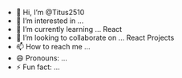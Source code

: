 - 👋 Hi, I’m @Titus2510
- 👀 I’m interested in ...
- 🌱 I’m currently learning ... React
- 💞️ I’m looking to collaborate on ... React Projects
- 📫 How to reach me ...
- 😄 Pronouns: ...
- ⚡ Fun fact: ...

<!---
Titus2510/Titus2510 is a ✨ special ✨ repository because its `README.md` (this file) appears on your GitHub profile.
You can click the Preview link to take a look at your changes.
--->
